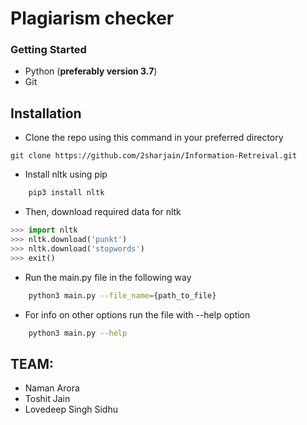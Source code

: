 # Plagiarism checker

### Getting Started

* Python (**preferably version 3.7**)
* Git

## Installation

* Clone the repo using this command in your preferred directory
```git 
git clone https://github.com/2sharjain/Information-Retreival.git
```

* Install nltk using pip
  
```bash
    pip3 install nltk
```

* Then, download required data for nltk

```python
>>> import nltk
>>> nltk.download('punkt')
>>> nltk.download('stopwords')
>>> exit()
```

* Run the main.py file in the following way
  
```bash
    python3 main.py --file_name={path_to_file}
```
* For info on other options run the file with --help option
```bash
    python3 main.py --help
```

## TEAM:
* Naman Arora
* Toshit Jain
* Lovedeep Singh Sidhu
